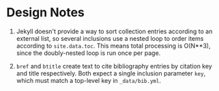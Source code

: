 # Design Notes

1. Jekyll doesn't provide a way to sort collection entries according
   to an external list, so several inclusions use a nested loop to
   order items according to `site.data.toc`.  This means total
   processing is O(N**3), since the doubly-nested loop is run once per
   page.

2. `bref` and `btitle` create text to cite bibliography entries by
    citation key and title respectively.  Both expect a single
    inclusion parameter `key`, which must match a top-level key in
    `_data/bib.yml`.
